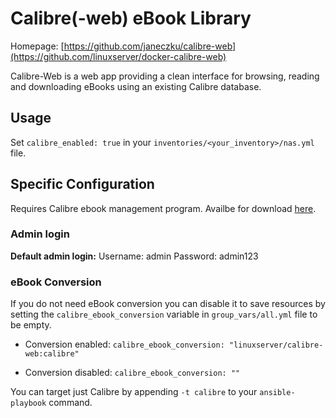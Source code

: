 # Calibre(-web) eBook Library

Homepage: [https://github.com/janeczku/calibre-web](https://github.com/linuxserver/docker-calibre-web)


Calibre-Web is a web app providing a clean interface for browsing, reading and downloading eBooks using an existing Calibre database.

## Usage

Set `calibre_enabled: true` in your `inventories/<your_inventory>/nas.yml` file.

## Specific Configuration

Requires Calibre ebook management program. Availbe for download [here](https://calibre-ebook.com/download).

### Admin login

**Default admin login:** Username: admin Password: admin123

### eBook Conversion

If you do not need eBook conversion you can disable it to save resources by setting the `calibre_ebook_conversion` variable in `group_vars/all.yml` file to be empty.

 - Conversion enabled: `calibre_ebook_conversion: "linuxserver/calibre-web:calibre"`

 - Conversion disabled: `calibre_ebook_conversion: ""`

You can target just Calibre by appending `-t calibre` to your `ansible-playbook` command.

